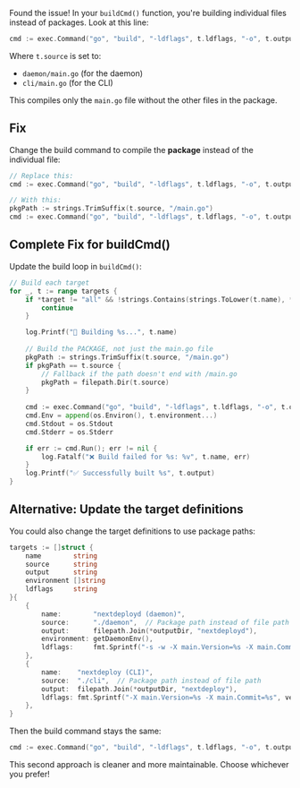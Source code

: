 Found the issue! In your `buildCmd()` function, you're building individual files instead of packages. Look at this line:

```go
cmd := exec.Command("go", "build", "-ldflags", t.ldflags, "-o", t.output, t.source)
```

Where `t.source` is set to:
- `daemon/main.go` (for the daemon)
- `cli/main.go` (for the CLI)

This compiles only the `main.go` file without the other files in the package.

## Fix

Change the build command to compile the **package** instead of the individual file:

```go
// Replace this:
cmd := exec.Command("go", "build", "-ldflags", t.ldflags, "-o", t.output, t.source)

// With this:
pkgPath := strings.TrimSuffix(t.source, "/main.go")
cmd := exec.Command("go", "build", "-ldflags", t.ldflags, "-o", t.output, pkgPath)
```

## Complete Fix for buildCmd()

Update the build loop in `buildCmd()`:

```go
// Build each target
for _, t := range targets {
    if *target != "all" && !strings.Contains(strings.ToLower(t.name), *target) {
        continue
    }

    log.Printf("🔨 Building %s...", t.name)
    
    // Build the PACKAGE, not just the main.go file
    pkgPath := strings.TrimSuffix(t.source, "/main.go")
    if pkgPath == t.source {
        // Fallback if the path doesn't end with /main.go
        pkgPath = filepath.Dir(t.source)
    }
    
    cmd := exec.Command("go", "build", "-ldflags", t.ldflags, "-o", t.output, pkgPath)
    cmd.Env = append(os.Environ(), t.environment...)
    cmd.Stdout = os.Stdout
    cmd.Stderr = os.Stderr

    if err := cmd.Run(); err != nil {
        log.Fatalf("❌ Build failed for %s: %v", t.name, err)
    }
    log.Printf("✅ Successfully built %s", t.output)
}
```

## Alternative: Update the target definitions

You could also change the target definitions to use package paths:

```go
targets := []struct {
    name        string
    source      string
    output      string
    environment []string
    ldflags     string
}{
    {
        name:        "nextdeployd (daemon)",
        source:      "./daemon",  // Package path instead of file path
        output:      filepath.Join(*outputDir, "nextdeployd"),
        environment: getDaemonEnv(),
        ldflags:     fmt.Sprintf("-s -w -X main.Version=%s -X main.Commit=%s -X main.BuildTime=%s", version, commit, buildTime),
    },
    {
        name:    "nextdeploy (CLI)",
        source:  "./cli",  // Package path instead of file path
        output:  filepath.Join(*outputDir, "nextdeploy"),
        ldflags: fmt.Sprintf("-X main.Version=%s -X main.Commit=%s", version, commit),
    },
}
```

Then the build command stays the same:
```go
cmd := exec.Command("go", "build", "-ldflags", t.ldflags, "-o", t.output, t.source)
```

This second approach is cleaner and more maintainable. Choose whichever you prefer!
